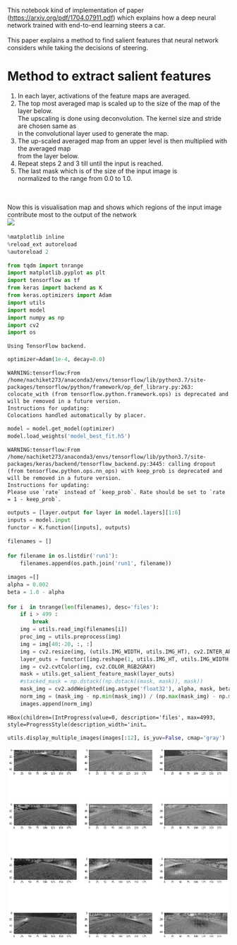 
This notebook kind of implementation of paper (https://arxiv.org/pdf/1704.07911.pdf) which explains how a deep neural network trained with end-to-end learning steers a car. <br>
<br>
This paper explains a method to find salient features that neural network considers while taking the decisions of steering.<br>

# Method to extract salient features

1) In each layer, activations of the feature maps are averaged. <br>
2) The top most averaged map is scaled up to the size of the map of the layer below. <br>
The upscaling is done using deconvolution. The kernel size and stride are chosen same as <br>
in the convolutional layer used to generate the map.<br>
3) The up-scaled averaged map from an upper level is then multiplied with the averaged map <br>
from the layer below. <br>
4) Repeat steps 2 and 3 till until the input is reached. <br>
5) The last mask which is of the size of the input image is <br>
normalized to the range from 0.0 to 1.0. <br>
<br>
<br>
Now this is visualisation map and shows which regions of the input image <br>
contribute most to the output of the network <br>

<img src="features.png">


```python
%matplotlib inline
%reload_ext autoreload
%autoreload 2
```


```python
from tqdm import tnrange
import matplotlib.pyplot as plt
import tensorflow as tf
from keras import backend as K
from keras.optimizers import Adam
import utils
import model
import numpy as np
import cv2
import os
```

    Using TensorFlow backend.



```python
optimizer=Adam(1e-4, decay=0.0)
```

    WARNING:tensorflow:From /home/nachiket273/anaconda3/envs/tensorflow/lib/python3.7/site-packages/tensorflow/python/framework/op_def_library.py:263: colocate_with (from tensorflow.python.framework.ops) is deprecated and will be removed in a future version.
    Instructions for updating:
    Colocations handled automatically by placer.



```python
model = model.get_model(optimizer)
model.load_weights('model_best_fit.h5')
```

    WARNING:tensorflow:From /home/nachiket273/anaconda3/envs/tensorflow/lib/python3.7/site-packages/keras/backend/tensorflow_backend.py:3445: calling dropout (from tensorflow.python.ops.nn_ops) with keep_prob is deprecated and will be removed in a future version.
    Instructions for updating:
    Please use `rate` instead of `keep_prob`. Rate should be set to `rate = 1 - keep_prob`.



```python
outputs = [layer.output for layer in model.layers][1:6]
inputs = model.input
functor = K.function([inputs], outputs)
```


```python
filenames = []

for filename in os.listdir('run1'):
    filenames.append(os.path.join('run1', filename))
```


```python
images =[]
alpha = 0.002
beta = 1.0 - alpha

for i  in tnrange(len(filenames), desc='files'):
    if i > 499 :
        break
    img = utils.read_img(filenames[i])
    proc_img = utils.preprocess(img)
    img = img[40:-20, :, :]
    img = cv2.resize(img, (utils.IMG_WIDTH, utils.IMG_HT), cv2.INTER_AREA)
    layer_outs = functor([img.reshape(1, utils.IMG_HT, utils.IMG_WIDTH, utils.IMG_CH)])
    img = cv2.cvtColor(img, cv2.COLOR_RGB2GRAY)
    mask = utils.get_salient_feature_mask(layer_outs)
    #stacked_mask = np.dstack((np.dstack((mask, mask)), mask))
    mask_img = cv2.addWeighted(img.astype('float32'), alpha, mask, beta, 0.0)
    norm_img = (mask_img - np.min(mask_img)) / (np.max(mask_img) - np.min(mask_img))
    images.append(norm_img)
```


    HBox(children=(IntProgress(value=0, description='files', max=4993, style=ProgressStyle(description_width='init…



```python
utils.display_multiple_images(images[:12], is_yuv=False, cmap='gray')
```


![png](output_10_0.png)



```python

```
